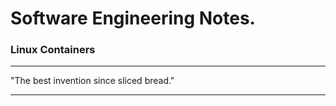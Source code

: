 # Software Engineering Notes.

### Linux Containers

---
"The best invention since sliced bread."

---
